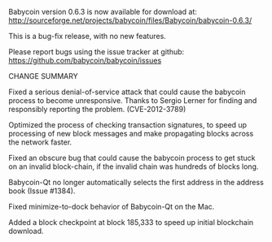 Babycoin version 0.6.3 is now available for download at:
  http://sourceforge.net/projects/babycoin/files/Babycoin/babycoin-0.6.3/

This is a bug-fix release, with no new features.

Please report bugs using the issue tracker at github:
  https://github.com/babycoin/babycoin/issues

CHANGE SUMMARY

Fixed a serious denial-of-service attack that could cause the
babycoin process to become unresponsive. Thanks to Sergio Lerner
for finding and responsibly reporting the problem. (CVE-2012-3789)

Optimized the process of checking transaction signatures, to
speed up processing of new block messages and make propagating
blocks across the network faster.

Fixed an obscure bug that could cause the babycoin process to get
stuck on an invalid block-chain, if the invalid chain was
hundreds of blocks long.

Babycoin-Qt no longer automatically selects the first address
in the address book (Issue #1384).

Fixed minimize-to-dock behavior of Babycoin-Qt on the Mac.

Added a block checkpoint at block 185,333 to speed up initial
blockchain download.
